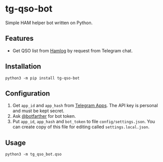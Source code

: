 # tg-qso-bot
Simple HAM helper bot written on Python.

## Features

* Get QSO list from [Hamlog](https://hamlog.ru/) by request from Telegram chat.

## Installation
```shell script
python3 -m pip install tg-qso-bot
```

## Configuration
1. Get `app_id` and `app_hash` from [Telegram Apps](https://my.telegram.org/apps).
The API key is personal and must be kept secret.
2. Ask [@botfarther](https://t.me/botfather) for bot token.
3. Put `app_id`, `app_hash` and `bot_token` to file `config/settings.json`. You can
create copy of this file for editing called `settings.local.json`.

## Usage
```shell script
python3 -m tg_qso_bot.qso
```
